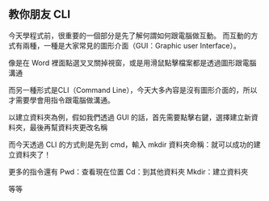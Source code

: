 ﻿## 教你朋友 CLI

今天學程式前，很重要的一個部分是先了解何謂如何跟電腦做互動。
而互動的方式有兩種，一種是大家常見的圖形介面（GUI：Graphic user Interface）。

像是在 Word 裡面點選叉叉關掉視窗，或是用滑鼠點擊檔案都是透過圖形跟電腦溝通

而另一種形式是CLI（Command Line），今天大多內容是沒有圖形介面的，所以才需要學會用指令跟電腦做溝通。

以建立資料夾為例，假如我們透過 GUI 的話，首先需要點擊右鍵，選擇建立新資料夾，最後再幫資料夾更改名稱

而今天透過 CLI 的方式則是先到 cmd，輸入 mkdir 資料夾命稱：就可以成功的建立資料夾了！

更多的指令還有
Pwd：查看現在位置
Cd：到其他資料夾
Mkdir：建立資料夾

等等
